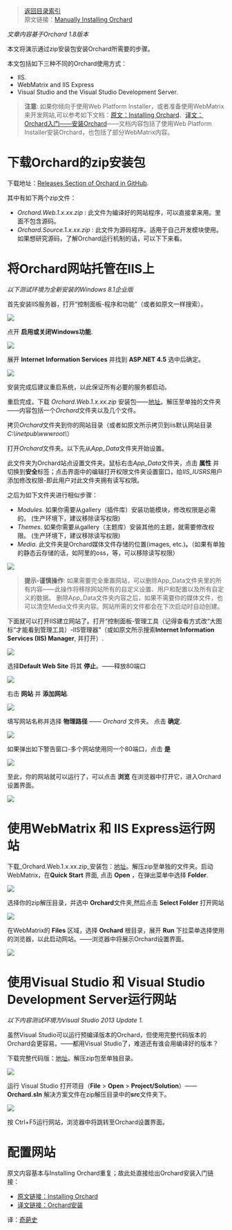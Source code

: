 <!--链接集合-->
[000]: http://www.shisujie.com
[001]: http://docs.orchardproject.net/en/latest/Documentation/Manually-installing-Orchard-zip-file/
[002]: http://docs.orchardproject.net/en/latest/Documentation/Installing-Orchard/
[003]: http://www.shisujie.com/blog/Installing-Orchard
[004]: https://github.com/OrchardCMS/Orchard/releases

<!--图片链接集合-->
[101]: http://docs.orchardproject.net/en/latest/Attachments/Manually-installing-Orchard-zip-file/IISSearchForAddRemovePrograms.png
[102]: http://docs.orchardproject.net/en/latest/Attachments/Manually-installing-Orchard-zip-file/IISTurnOnWindowsFeatures.png
[103]: http://docs.orchardproject.net/en/latest/Attachments/Manually-installing-Orchard-zip-file/IISEnableIISAndASP45.png
[104]: http://docs.orchardproject.net/en/latest/Attachments/Manually-installing-Orchard-zip-file/IISSetFolderPermissions.png
[105]: http://docs.orchardproject.net/en/latest/Attachments/Manually-installing-Orchard-zip-file/IISOpenIISManager.png
[106]: http://docs.orchardproject.net/en/latest/Attachments/Manually-installing-Orchard-zip-file/IISStopDefaultWebSite.png
[107]: http://docs.orchardproject.net/en/latest/Attachments/Manually-installing-Orchard-zip-file/IISAddANewWebsite.png
[108]: http://docs.orchardproject.net/en/latest/Attachments/Manually-installing-Orchard-zip-file/IISAddWebsiteScreen.png
[109]: http://docs.orchardproject.net/en/latest/Attachments/Manually-installing-Orchard-zip-file/IISPort80Conflict.png
[110]: http://docs.orchardproject.net/en/latest/Attachments/Manually-installing-Orchard-zip-file/IISBrowseToSite.png
[111]: http://docs.orchardproject.net/en/latest/Attachments/Manually-installing-Orchard-zip-file/IISWMOpenFolder.png
[112]: http://docs.orchardproject.net/en/latest/Attachments/Manually-installing-Orchard-zip-file/IISWMSelectFolder.png
[113]: http://docs.orchardproject.net/en/latest/Attachments/Manually-installing-Orchard-zip-file/IISWMRun.png
[114]: http://docs.orchardproject.net/en/latest/Attachments/Manually-installing-Orchard-zip-file/contents_of_source_zip_file.png
<!--官网此文件路径有误，故直接取github上的-->
<!--本应为：http://docs.orchardproject.net/en/latest/Attachments/Manually-installing-Orchard-zip-file/VSOpenSolution.PNG-->
[115]: https://github.com/OrchardCMS/OrchardDoc/blob/master/docs/Attachments/Manually-installing-Orchard-zip-file/VSOpenSolution.png?raw=true


[index]: http://www.shisujie.com/blog/OrchardIndex
> [返回目录索引][index]  
> 原文链接：[Manually Installing Orchard][001]

*文章内容基于Orchard 1.8版本*

本文将演示通过zip安装包安装Orchard所需要的步骤。

本文包括如下三种不同的Orchard使用方式：

  * IIS.
  * WebMatrix and IIS Express
  * Visual Studio and the Visual Studio Development Server.

> **注意**: 如果你倾向于使用Web Platform Installer，或者准备使用WebMatrix来开发网站,可以参考如下文档：[原文：Installing Orchard][002]、[译文：Orchard入门——安装Orchard][003]——文档内容包括了使用Web Platform Installer安装Orchard，也包括了部分WebMatrix内容。


# 下载Orchard的zip安装包

下载地址：[Releases Section of Orchard in GitHub][004]. 

其中有如下两个zip文件：

* _Orchard.Web.1.x.xx.zip_ : 此文件为编译好的网站程序，可以直接拿来用。里面不包含源码。
* _Orchard.Source.1.x.xx.zip_ : 此文件为源码程序。适用于自己开发模块使用。如果想研究源码，了解Orchard运行机制的话，可以下下来看。


# 将Orchard网站托管在IIS上
*以下测试环境为全新安装的Windows 8.1企业版*

首先安装IIS服务器，打开“控制面板-程序和功能”（或者如原文一样搜索）。

![][101]

点开 **启用或关闭Windows功能**.

![][102]

展开 **Internet Information Services** 并找到 **ASP.NET 4.5** 选中后确定。

![][103]

安装完成后建议重启系统，以此保证所有必要的服务都启动。

重启完成，下载 _Orchard.Web.1.x.xx.zip_ 安装包——[地址][004]。解压至单独的文件夹——内容包括一个*Orchard*文件夹以及几个文件。

拷贝*Orchard*文件夹到你的网站目录（或者如原文所示拷贝到iis默认网站目录*C:\inetpub\wwwroot\\*）

打开*Orchard*文件夹。以下先从*App\_Data*文件夹开始设置。

此文件夹为Orchard站点设置文件夹。鼠标右击*App\_Data*文件夹，点击 **属性** 并切换到**安全**标签；点击界面中的编辑打开权限文件夹设置窗口，给*IIS\_IUSRS*用户添加修改权限-即此用户对此文件夹拥有读写权限。

之后为如下文件夹进行相似步骤：

* _Modules_. 如果你需要从gallery（插件库）安装功能模块，修改权限是必需的。 (生产环境下，建议移除读写权限)
* _Themes_. 如果你需要从gallery（主题库）安装其他的主题，就需要修改权限。 (生产环境下，建议移除读写权限)
* _Media_. 此文件夹是Orchard媒体文件存储的位置(images, etc.)。（如果有单独的静态云存储的话，如阿里的oss，等，可以移除读写权限）

![][104]

> **提示-谨慎操作**: 如果需要完全重置网站，可以删除App\_Data文件夹里的所有内容——此操作将移除网站所有的自定义设置、用户和配置以及所有自定义的数据。
删除App\_Data文件夹内容之后，如果不需要你的媒体文件，也可以清空Media文件夹内容。网站所需的文件都会在下次启动时自动创建。

下面就可以打开IIS建立网站了。打开“控制面板-管理工具（记得查看方式改“大图标”才能看到管理工具）-IIS管理器”（或如原文所示搜索**Internet Information Services (IIS) Manager**, 并打开）.

![][105]

选择**Default Web Site** 将其 **停止**。——释放80端口

![][106]

右击 **网站** 并 **添加网站**.

![][107]

填写网站名称并选择 **物理路径** —— *Orchard* 文件夹。 点击 **确定**.

![][108]

如果弹出如下警告窗口-多个网站使用同一个80端口，点击 **是**

![][109]

至此，你的网站就可以运行了，可以点击 **浏览** 在浏览器中打开它，进入Orchard设置界面。

![][110]

# 使用WebMatrix 和 IIS Express运行网站

下载_Orchard.Web.1.x.xx.zip_安装包：[地址][004]。解压zip至单独的文件夹。启动WebMatrix，在**Quick Start** 界面, 点击 **Open** ，在弹出菜单中选择 **Folder**.

![][111]

 选择你的zip解压目录，并选中 **Orchard**文件夹,然后点击 **Select Folder** 打开网站

![][112]

在WebMatrix的 **Files** 区域，选择 **Orchard** 根目录，展开 **Run** 下拉菜单选择使用的浏览器，以此启动网站。——浏览器中将展示Orchard设置界面。

![][113]

# 使用Visual Studio 和 Visual Studio Development Server运行网站
*以下内容测试环境为Visual Studio 2013 Update 1.*

虽然Visual Studio可以运行预编译版本的Orchard，但使用完整代码版本的Orchard会更容易。——都用Visual Studio了，难道还有谁会用编译好的版本？

下载完整代码版：[地址][004]。解压zip包至单独目录。

![][114]

 运行 Visual Studio 打开项目（**File** > **Open** > **Project/Solution**）——**Orchard.sln** 解决方案文件在zip解压目录中的**src**文件夹下。

![][115]

按 Ctrl+F5运行网站，浏览器中将跳转至Orchard设置界面。

# 配置网站

原文内容基本与Installing Orchard重复；故此处直接给出Orchard安装入门链接：

* [原文链接：Installing Orchard][002]
* [译文链接：Orchard安装][003]
 

译：[奇葩史][000]